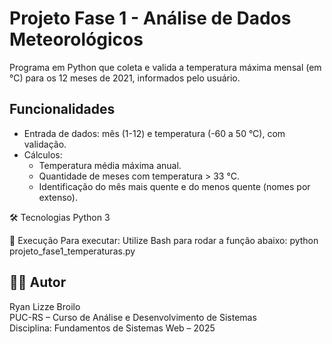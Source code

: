 # Projeto Fase 1 - Análise de Dados Meteorológicos

Programa em Python que coleta e valida a temperatura máxima mensal (em °C) para os 12 meses de 2021, informados pelo usuário.

## Funcionalidades

- Entrada de dados: mês (1-12) e temperatura (-60 a 50 °C), com validação.
- Cálculos:
  - Temperatura média máxima anual.
  - Quantidade de meses com temperatura > 33 °C.
  - Identificação do mês mais quente e do menos quente (nomes por extenso).
  
🛠 Tecnologias
Python 3

📁 Execução
Para executar:
Utilize Bash para rodar a função abaixo:
python projeto_fase1_temperaturas.py

## 👨‍🎓 Autor

Ryan Lizze Broilo  
PUC-RS – Curso de Análise e Desenvolvimento de Sistemas  
Disciplina: Fundamentos de Sistemas Web – 2025
